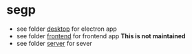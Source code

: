 # segp

* see folder [desktop](desktop/) for electron app 
* see folder [frontend](frontend/) for frontend app **This is not maintained**
* see folder [server](server/) for sever   

